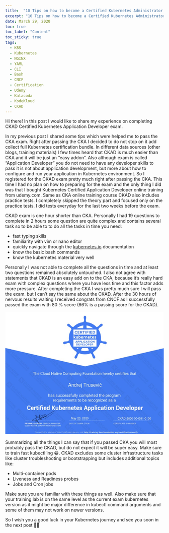 ```yaml
---
title:  "10 Tips on how to become a Certified Kubernetes Administrator (CKA)" 
excerpt: "10 Tips on how to become a Certified Kubernetes Administrator (CKA)"
date: March 29, 2020
toc: true
toc_label: "Content"
toc_sticky: true
tags:
  - K8S
  - Kubernetes
  - NGINX
  - YAML
  - CLI
  - Bash
  - CNCF
  - Certification
  - Udemy
  - Katacoda
  - KodeKloud
  - CKAD
---
```


Hi there! In this post I would like to share my experience on completing CKAD Certified Kubernetes Application Developer exam.

In my previous post I shared some tips which were helped me to pass the CKA exam. Right after passing the CKA I decided to do not stop on it add collect full Kubernetes certification bundle. In different data sources (other blogs, training materials) I few times heard that CKAD is much easier than CKA and it will be just an “easy addon”. Also although exam is called “Application Developer” you do not need to have any developer skills to pass it is not about application development, but more about how to configure and run your application in Kubernetes environment. So I registered for the CKAD exam pretty much right after passing the CKA. This time I had no plan on how to preparing for the exam and the only thing I did was that I bought Kubernetes Certified Application Developer online training from udemy.com. Same as CKA online training course CKAD also includes practice tests. I completely skipped the theory part and focused only on the practice tests. I did tests everyday for the last two weeks before the exam.

CKAD exam is one hour shorter than CKA. Personally I had 19 questions to complete in 2 hours some question are quite complex and contains several task so to be able to to do all the tasks in time you need:

* fast typing skills
* familiarity with vim or nano editor
* quickly navigate through the [kubernetes.io] documentation
* know the basic bash commands
* know the kubernetes material very well

Personally I was not able to complete all the questions in time and at least two questions remained absolutely untouched. I also not agree with statements that CKAD is an easy add on to the CKA, because it’s really hard exam with complex questions where you have less time and this factor adds more pressure. After completing the CKA I was pretty much sure I will pass the exam. but I can’t say the same about the CKAD. After the 30 hours of nervous results waiting I received congrats from CNCF as I successfully passed the exam with 80 % score (66% is a passing score for the CKAD).

![certificate](../assets/images/post10/certificate.jpg "certificate")

Summarizing all the things I can say that if you passed CKA you will most probably pass the CKAD, but do not expect it will be super easy. Make sure to train fast kubectl’ing 😁. CKAD excludes some cluster infrastructure tasks like cluster troubleshooting or bootstrapping but includes additional topics like:

* Multi-container pods
* Liveness and Readiness probes
* Jobs and Cron jobs

Make sure you are familiar with these things as well. Also make sure that your training lab is on the same level as the current exam kubernetes version as it might be major difference in kubectl command arguments and some of them may not work on newer versions.

So I wish you a good luck in your Kubernetes journey and see you soon in the next post 🤜🤛

<!-- Links -->
[kubernetes.io]: https://kubernetes.io
